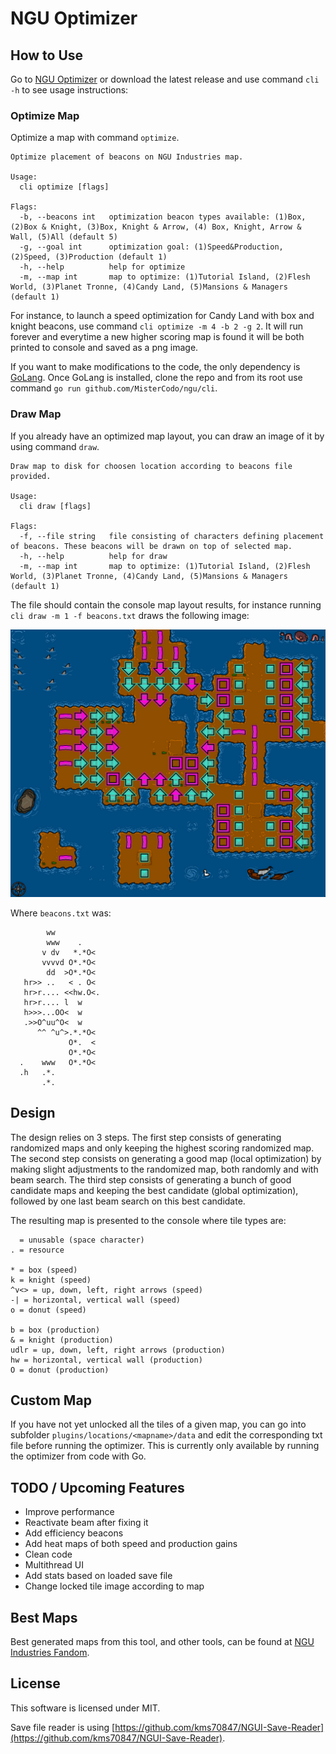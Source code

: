 # NGU Optimizer

## How to Use

Go to [NGU Optimizer](https://mistercodo.github.io/ngu/) or download the latest release and use command `cli -h` to see usage instructions:

### Optimize Map

Optimize a map with command `optimize`.

```ascii
Optimize placement of beacons on NGU Industries map.

Usage:
  cli optimize [flags]

Flags:
  -b, --beacons int   optimization beacon types available: (1)Box, (2)Box & Knight, (3)Box, Knight & Arrow, (4) Box, Knight, Arrow & Wall, (5)All (default 5)
  -g, --goal int      optimization goal: (1)Speed&Production, (2)Speed, (3)Production (default 1)
  -h, --help          help for optimize
  -m, --map int       map to optimize: (1)Tutorial Island, (2)Flesh World, (3)Planet Tronne, (4)Candy Land, (5)Mansions & Managers (default 1)
```

For instance, to launch a speed optimization for Candy Land with box and knight beacons, use command `cli optimize -m 4 -b 2 -g 2`. It will run forever and everytime a new higher scoring map is found it will be both printed to console and saved as a png image.

If you want to make modifications to the code, the only dependency is [GoLang](https://golang.org/). Once GoLang is installed, clone the repo and from its root use command `go run github.com/MisterCodo/ngu/cli`.

### Draw Map

If you already have an optimized map layout, you can draw an image of it by using command `draw`.

```ascii
Draw map to disk for choosen location according to beacons file provided.

Usage:
  cli draw [flags]

Flags:
  -f, --file string   file consisting of characters defining placement of beacons. These beacons will be drawn on top of selected map.        
  -h, --help          help for draw
  -m, --map int       map to optimize: (1)Tutorial Island, (2)Flesh World, (3)Planet Tronne, (4)Candy Land, (5)Mansions & Managers (default 1)
```

The file should contain the console map layout results, for instance running `cli draw -m 1 -f beacons.txt` draws the following image:

![Optimized Map Image](/_images/TutorialIslandSample.png)

Where `beacons.txt` was:

```ascii
        ww
        www    .
       v dv   *.*O<
       vvvvd O*.*O<
        dd  >O*.*O<
   hr>> ..   < . O<
   hr>r.... <<hw.O<.
   hr>r.... l  w
   h>>>...OO<  w
   .>>O^uu^O<  w
      ^^ ^u^>.*.*O<
             O*.  <
             O*.*O<
  .    www   O*.*O<
  .h   .*.
       .*.
```

## Design

The design relies on 3 steps. The first step consists of generating randomized maps and only keeping the highest scoring randomized map. The second step consists on generating a good map (local optimization) by making slight adjustments to the randomized map, both randomly and with beam search. The third step consists of generating a bunch of good candidate maps and keeping the best candidate (global optimization), followed by one last beam search on this best candidate.

The resulting map is presented to the console where tile types are:

```ascii
  = unusable (space character)
. = resource

* = box (speed)
k = knight (speed)
^v<> = up, down, left, right arrows (speed)
-| = horizontal, vertical wall (speed)
o = donut (speed)

b = box (production)
& = knight (production)
udlr = up, down, left, right arrows (production)
hw = horizontal, vertical wall (production)
O = donut (production)
```

## Custom Map

If you have not yet unlocked all the tiles of a given map, you can go into subfolder `plugins/locations/<mapname>/data` and edit the corresponding txt file before running the optimizer. This is currently only available by running the optimizer from code with Go.

## TODO / Upcoming Features

- Improve performance
- Reactivate beam after fixing it
- Add efficiency beacons
- Add heat maps of both speed and production gains
- Clean code
- Multithread UI
- Add stats based on loaded save file
- Change locked tile image according to map

## Best Maps

Best generated maps from this tool, and other tools, can be found at [NGU Industries Fandom](https://ngu-industries.fandom.com/wiki/Optimal_beacons_configurations).

## License

This software is licensed under MIT.

Save file reader is using [https://github.com/kms70847/NGUI-Save-Reader](https://github.com/kms70847/NGUI-Save-Reader).
